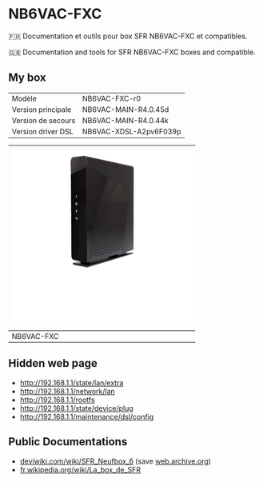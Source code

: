 # NB6VAC-FXC

:fr: Documentation et outils pour box SFR NB6VAC-FXC et compatibles.

:gb: Documentation and tools for SFR NB6VAC-FXC boxes and compatible.


## My box

|  |   |
|-----------------------|------------------------|
| Modèle                | NB6VAC-FXC-r0          |
| Version principale    | NB6VAC-MAIN-R4.0.45d   |
| Version de secours    | NB6VAC-MAIN-R4.0.44k   |
| Version driver DSL    | NB6VAC-XDSL-A2pv6F039p |

| ![home_sb1](img/home_sb1.png) |
|--|
| NB6VAC-FXC |


## Hidden web page

* http://192.168.1.1/state/lan/extra
* http://192.168.1.1/network/lan
* http://192.168.1.1/rootfs
* http://192.168.1.1/state/device/plug
* http://192.168.1.1/maintenance/dsl/config


## Public Documentations

* [deviwiki.com/wiki/SFR_Neufbox_6](https://deviwiki.com/wiki/SFR_Neufbox_6) (save [web.archive.org](https://web.archive.org/web/20230131163452/https://deviwiki.com/wiki/SFR_Neufbox_6))
* [fr.wikipedia.org/wiki/La_box_de_SFR](https://fr.wikipedia.org/wiki/La_box_de_SFR)
